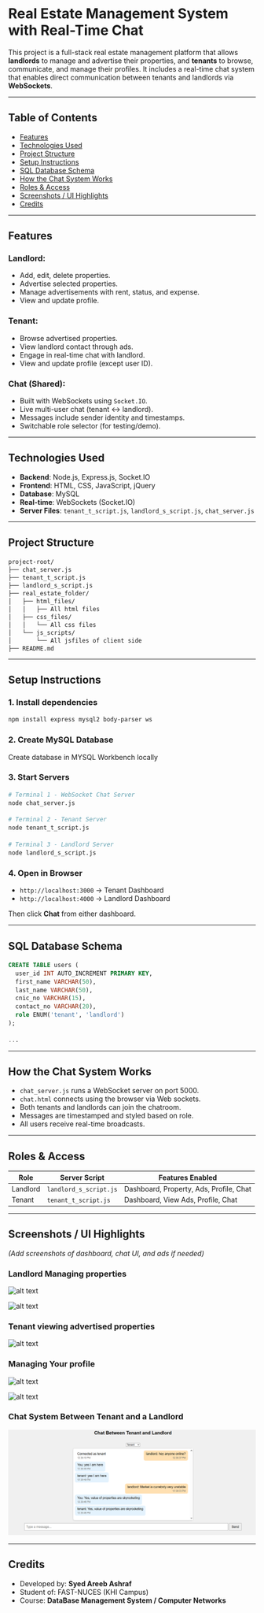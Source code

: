# Real Estate Management System with Real-Time Chat

This project is a full-stack real estate management platform that allows **landlords** to manage and advertise their properties, and **tenants** to browse, communicate, and manage their profiles. It includes a real-time chat system that enables direct communication between tenants and landlords via **WebSockets**.

---

## Table of Contents
- [Features](#-features)
- [Technologies Used](#-technologies-used)
- [Project Structure](#-project-structure)
- [Setup Instructions](#-setup-instructions)
- [SQL Database Schema](#-sql-database-schema)
- [How the Chat System Works](#-how-the-chat-system-works)
- [Roles & Access](#-roles--access)
- [Screenshots / UI Highlights](#-screenshots--ui-highlights)
- [Credits](#-credits)


---

## Features

### Landlord:
- Add, edit, delete properties.
- Advertise selected properties.
- Manage advertisements with rent, status, and expense.
- View and update profile.

### Tenant:
- Browse advertised properties.
- View landlord contact through ads.
- Engage in real-time chat with landlord.
- View and update profile (except user ID).

### Chat (Shared):
- Built with WebSockets using `Socket.IO`.
- Live multi-user chat (tenant ↔ landlord).
- Messages include sender identity and timestamps.
- Switchable role selector (for testing/demo).

---

## Technologies Used

- **Backend**: Node.js, Express.js, Socket.IO
- **Frontend**: HTML, CSS, JavaScript, jQuery
- **Database**: MySQL
- **Real-time**: WebSockets (Socket.IO)
- **Server Files**: `tenant_t_script.js`, `landlord_s_script.js`, `chat_server.js`

---

## Project Structure

```
project-root/
├── chat_server.js
├── tenant_t_script.js
├── landlord_s_script.js
├── real_estate_folder/
│   ├── html_files/
│   │   ├── All html files
│   ├── css_files/
│   │   └── All css files
│   └── js_scripts/
│       └── All jsfiles of client side
├── README.md

```

---

## Setup Instructions

### 1. Install dependencies

```bash
npm install express mysql2 body-parser ws
```

### 2. Create MySQL Database
Create database in MYSQL Workbench locally




### 3. Start Servers

```bash
# Terminal 1 - WebSocket Chat Server
node chat_server.js

# Terminal 2 - Tenant Server
node tenant_t_script.js

# Terminal 3 - Landlord Server
node landlord_s_script.js
```

### 4. Open in Browser

- `http://localhost:3000` → Tenant Dashboard  
- `http://localhost:4000` → Landlord Dashboard  

Then click **Chat** from either dashboard.

---

## SQL Database Schema

```sql
CREATE TABLE users (
  user_id INT AUTO_INCREMENT PRIMARY KEY,
  first_name VARCHAR(50),
  last_name VARCHAR(50),
  cnic_no VARCHAR(15),
  contact_no VARCHAR(20),
  role ENUM('tenant', 'landlord')
);

...

```

---

## How the Chat System Works

- `chat_server.js` runs a WebSocket server on port 5000.
- `chat.html` connects using the browser via Web sockets.
- Both tenants and landlords can join the chatroom.
- Messages are timestamped and styled based on role.
- All users receive real-time broadcasts.

---

## Roles & Access

| Role     | Server Script          | Features Enabled                           |
|----------|------------------------|--------------------------------------------|
| Landlord | `landlord_s_script.js` | Dashboard, Property, Ads, Profile, Chat     |
| Tenant   | `tenant_t_script.js`   | Dashboard, View Ads, Profile, Chat          |

---

## Screenshots / UI Highlights

_(Add screenshots of dashboard, chat UI, and ads if needed)_

### Landlord Managing properties
![alt text](image-4.png)

![alt text](image-5.png)

### Tenant viewing advertised properties
![alt text](image-3.png)

### Managing Your profile
![alt text](image-1.png)

![alt text](image-2.png)

### Chat System Between Tenant and a Landlord
![alt text](image.png)



---

## Credits

- Developed by: **Syed Areeb Ashraf**
- Student of: FAST-NUCES (KHI Campus)
- Course: **DataBase Management System / Computer Networks**
